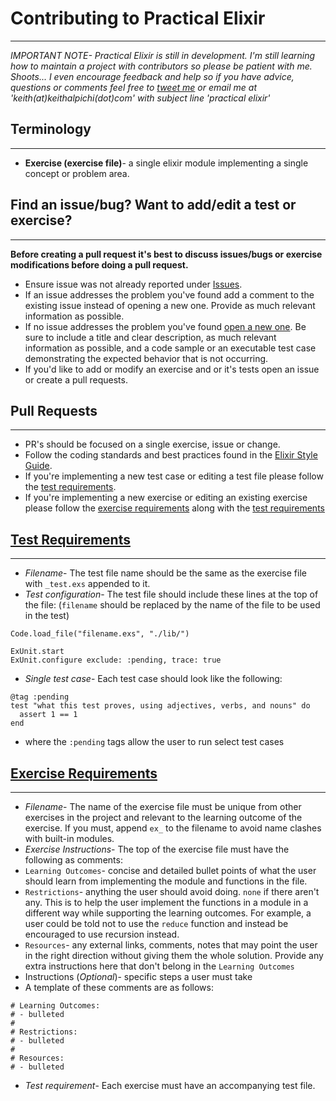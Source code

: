 # Contributing to Practical Elixir
---

*IMPORTANT NOTE- Practical Elixir is still in development. I'm still learning how to maintain a project with contributors so please be patient with me. Shoots... I even encourage feedback and help so if you have advice, questions or comments feel free to [tweet me](https://twitter.com/keithalpichi) or email me at 'keith(at)keithalpichi(dot)com' with subject line 'practical elixir'*

## Terminology
---
- **Exercise (exercise file)**- a single elixir module implementing a single concept or problem area.


## Find an issue/bug? Want to add/edit a test or exercise?
---

**Before creating a pull request it's best to discuss issues/bugs or exercise modifications before doing a pull request.**

- Ensure issue was not already reported under [Issues](https://github.com/keithalpichi/practical-elixir/issues).
- If an issue addresses the problem you've found add a comment to the existing issue instead of opening a new one. Provide as much relevant information as possible. 
- If no issue addresses the problem you've found [open a new one](https://github.com/keithalpichi/practical-elixir/issues). Be sure to include a title and clear description, as much relevant information as possible, and a code sample or an executable test case demonstrating the expected behavior that is not occurring. 
- If you'd like to add or modify an exercise and or it's tests open an issue or create a pull requests. 

## Pull Requests
---
- PR's should be focused on a single exercise, issue or change.
- Follow the coding standards and best practices found in the [Elixir Style Guide](https://github.com/levionessa/elixir_style_guide).
- If you're implementing a new test case or editing a test file please follow the [test requirements](#test).
- If you're implementing a new exercise or editing an existing exercise please follow the [exercise requirements](#exercise) along with the [test requirements](#test)

## [Test Requirements](#test)
---
- *Filename*- The test file name should be the same as the exercise file with `_test.exs` appended to it.
- *Test configuration*- The test file should include these lines at the top of the file: (`filename` should be replaced by the name of the file to be used in the test)
```
Code.load_file("filename.exs", "./lib/")

ExUnit.start
ExUnit.configure exclude: :pending, trace: true      
```
- *Single test case*- Each test case should look like the following:
```
@tag :pending
test "what this test proves, using adjectives, verbs, and nouns" do
  assert 1 == 1
end
```
 - where the `:pending` tags allow the user to run select test cases

## [Exercise Requirements](#exercise)
---
- *Filename*- The name of the exercise file must be unique from other exercises in the project and relevant to the learning outcome of the exercise. If you must, append `ex_` to the filename to avoid name clashes with built-in modules.
- *Exercise Instructions*- The top of the exercise file must have the following as comments:
 - `Learning Outcomes`- concise and detailed bullet points of what the user should learn from implementing the module and functions in the file.
 - `Restrictions`- anything the user should avoid doing. `none` if there aren't any. This is to help the user implement the functions in a module in a different way while supporting the learning outcomes. For example, a user could be told not to use the `reduce` function and instead be encouraged to use recursion instead.
 - `Resources`- any external links, comments, notes that may point the user in the right direction without giving them the whole solution. Provide any extra instructions here that don't belong in the `Learning Outcomes`
 - Instructions (*Optional*)- specific steps a user must take
 - A template of these comments are as follows:
```
# Learning Outcomes:
# - bulleted
# 
# Restrictions:
# - bulleted
#
# Resources:
# - bulleted
```
- *Test requirement*- Each exercise must have an accompanying test file. 
